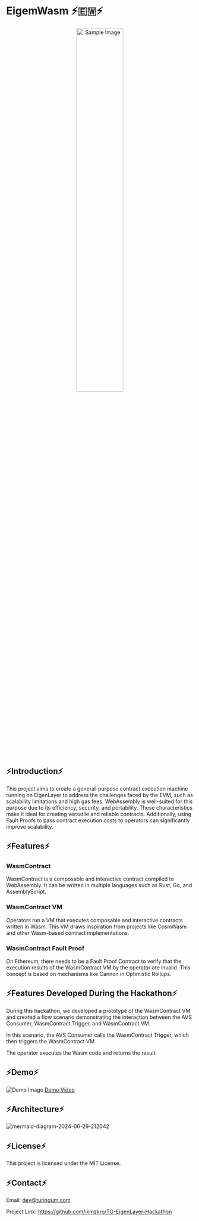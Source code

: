 # EigemWasm ⚡🇪🇼⚡
<div align="center">
  <img src="https://github.com/vitocchi/TG-EigenLayer-Hackathon/assets/38712518/6a581f0b-7834-4ce9-bd54-f2fdc9bf4aea" alt="Sample Image" width="50%">
</div>



## ⚡Introduction⚡
This project aims to create a general-purpose contract execution machine running on EigenLayer to address the challenges faced by the EVM, such as scalability limitations and high gas fees. WebAssembly is well-suited for this purpose due to its efficiency, security, and portability. These characteristics make it ideal for creating versatile and reliable contracts. Additionally, using Fault Proofs to pass contract execution costs to operators can significantly improve scalability.

## ⚡Features⚡

### WasmContract
WasmContract is a composable and interactive contract compiled to WebAssembly. It can be written in multiple languages such as Rust, Go, and AssemblyScript.

### WasmContract VM
Operators run a VM that executes composable and interactive contracts written in Wasm. This VM draws inspiration from projects like CosmWasm and other Wasm-based contract implementations.

### WasmContract Fault Proof
On Ethereum, there needs to be a Fault Proof Contract to verify that the execution results of the WasmContract VM by the operator are invalid. This concept is based on mechanisms like Cannon in Optimistic Rollups.

## ⚡Features Developed During the Hackathon⚡
During this hackathon, we developed a prototype of the WasmContract VM and created a flow scenario demonstrating the interaction between the AVS Consumer, WasmContract Trigger, and WasmContract VM.

In this scenario, the AVS Consumer calls the WasmContract Trigger, which then triggers the WasmContract VM.

The operator executes the Wasm code and returns the result.

## ⚡Demo⚡
![Demo Image](link_to_screenshot)
[Demo Video](link_to_demo_video)


## ⚡Architecture⚡
![mermaid-diagram-2024-06-29-212042](https://github.com/vitocchi/TG-EigenLayer-Hackathon/assets/38712518/7e8df86f-6d6a-4763-b639-08125cdd6a34)


## ⚡License⚡
This project is licensed under the MIT License.

## ⚡Contact⚡
Email: dev@turingum.com

Project Link: https://github.com/ikmzkro/TG-EigenLayer-Hackathon
